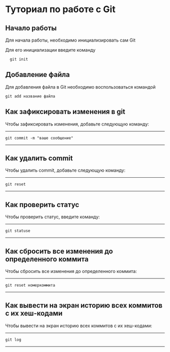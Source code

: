 # Туториал по работе с Git

## Начало работы

Для начала работы, необходимо инициализировать сам Git

Для его инициализации введите команду 

```
  git init
```

## Добавление файла

Для добавления файла в Git необходимо воспользоваться командой 

```
git add название файла
```
## Как зафиксировать изменения в git

Чтобы зафиксировать изменения, добавьте следующую команду:

***
    git commit -m "ваше сообщение"

***

## Как удалить commit
Чтобы удалить commit, добавьте следующую команду:

***
    git reset

***

## Как проверить статус
Чтобы проверить статус, введите команду:

***
    git statuse

***
## Как сбросить все изменения до определенного коммита
Чтобы сбросить все изменения до определенного коммита:

***
    git reset номеркоммита

***

## Как вывести на экран историю всех коммитов с их хеш-кодами
Чтобы вывести на экран историю всех коммитов с их хеш-кодами:

***
    git log

***
